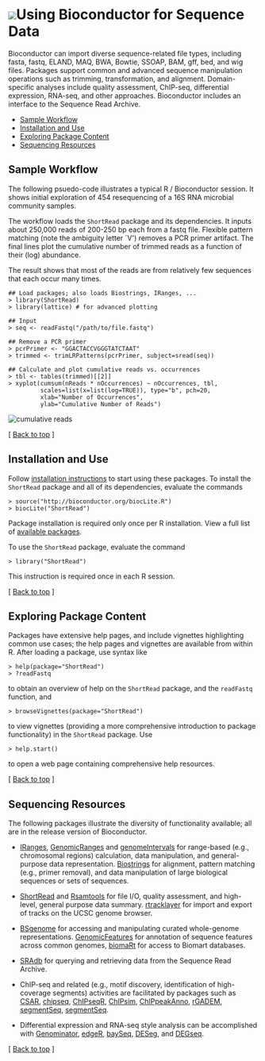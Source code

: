 ![](/images/icons/help.gif)Using Bioconductor for Sequence Data
===============================================================

Bioconductor can import diverse sequence-related file types, including
fasta, fastq, ELAND, MAQ, BWA, Bowtie, SSOAP, BAM, gff, bed, and wig
files. Packages support common and advanced sequence manipulation
operations such as trimming, transformation, and alignment.
Domain-specific analyses include quality assessment, ChIP-seq,
differential expression, RNA-seq, and other approaches. Bioconductor
includes an interface to the Sequence Read Archive.

* [Sample Workflow](#sample-workflow)  
* [Installation and Use](#install-and-use)
* [Exploring Package Content](#exploring-package-content)
* [Sequencing Resources](#sequencing-resources)

<h2 id="sample-workflow">Sample Workflow</h2>

The following psuedo-code illustrates a typical R / Bioconductor
session. It shows initial exploration of 454 resequencing of a 16S RNA
microbial community samples.

The workflow loads the `ShortRead` package and its dependencies. It
inputs about 250,000 reads of 200-250 bp each from a fastq
file. Flexible pattern matching (note the ambiguity letter `V')
removes a PCR primer artifact. The final lines plot the cumulative
number of trimmed reads as a function of their (log) abundance.

The result shows that most of the reads are from relatively few
sequences that each occur many times.

    ## Load packages; also loads Biostrings, IRanges, ...
    > library(ShortRead)
    > library(lattice) # for advanced plotting
    
    ## Input
    > seq <- readFastq("/path/to/file.fastq")
    
    ## Remove a PCR primer
    > pcrPrimer <- "GGACTACCVGGGTATCTAAT"
    > trimmed <- trimLRPatterns(pcrPrimer, subject=sread(seq))
    
    ## Calculate and plot cumulative reads vs. occurrences
    > tbl <- tables(trimmed)[[2]]
    > xyplot(cumsum(nReads * nOccurrences) ~ nOccurrences, tbl, 
             scales=list(x=list(log=TRUE)), type="b", pch=20,
             xlab="Number of Occurrences", 
             ylab="Cumulative Number of Reads")

![cumulative reads](cumulative-reads.png)

<p class="back_to_top">[ <a href="#top">Back to top</a> ]</p>

<h2 id="install-and-use">Installation and Use</h2>

Follow [installation instructions](/install/) to start using these
packages.  To install the `ShortRead` package and all of its
dependencies, evaluate the commands

    > source("http://bioconductor.org/biocLite.R")
    > biocLite("ShortRead")

Package installation is required only once per R installation. View a
full list of
[available packages](http://bioconductor.org/packages/release/Software.html).

To use the `ShortRead` package, evaluate the command

    > library("ShortRead")

This instruction is required once in each R session.

<p class="back_to_top">[ <a href="#top">Back to top</a> ]</p>

<h2 id="exploring-package-content">Exploring Package Content</h2>

Packages have extensive help pages, and include vignettes highlighting
common use cases; the help pages and vignettes are available from
within R. After loading a package, use syntax like

    > help(package="ShortRead")
    > ?readFastq

to obtain an overview of help on the `ShortRead` package, and the
`readFastq` function, and

    > browseVignettes(package="ShortRead")

to view vignettes (providing a more comprehensive introduction to
package functionality) in the `ShortRead` package. Use

    > help.start()

to open a web page containing comprehensive help resources.

<p class="back_to_top">[ <a href="#top">Back to top</a> ]</p>

<h2 id="sequencing-resources">Sequencing Resources</h2>

The following packages illustrate the diversity of functionality
available; all are in the release version of Bioconductor.

* [IRanges](http://bioconductor.org/packages/release/bioc/html/IRanges.html),
  [GenomicRanges](http://bioconductor.org/packages/release/bioc/html/GenomicRanges.html)
  and
  [genomeIntervals](http://bioconductor.org/packages/release/bioc/html/genomeIntervals.html)
  for range-based (e.g., chromosomal regions) calculation, data
  manipulation, and general-purpose data
  representation. [Biostrings](http://bioconductor.org/packages/release/bioc/html/Biostrings.html)
  for alignment, pattern matching (e.g., primer removal), and data
  manipulation of large biological sequences or sets of
  sequences.

* [ShortRead](http://bioconductor.org/packages/release/bioc/html/ShortRead.html)
  and
  [Rsamtools](http://bioconductor.org/packages/release/bioc/html/Rsamtools.html)
  for file I/O, quality assessment, and high-level, general purpose
  data summary.
  [rtracklayer](http://bioconductor.org/packages/release/bioc/html/rtracklayer.html)
  for import and export of tracks on the UCSC genome browser.

* [BSgenome](http://bioconductor.org/packages/release/bioc/html/BSgenome.html)
  for accessing and manipulating curated whole-genome representations.
  [GenomicFeatures](http://bioconductor.org/packages/release/bioc/html/GenomicFeatures.html)
  for annotation of sequence features across common genomes,
  [biomaRt](http://bioconductor.org/packages/release/bioc/html/biomaRt.html)
  for access to Biomart databases.

* [SRAdb](http://bioconductor.org/packages/release/bioc/html/SRAdb.html)
  for querying and retrieving data from the Sequence Read Archive.

* ChIP-seq and related (e.g., motif discovery, identification of
  high-coverage segments) activities are facilitated by packages such
  as
  [CSAR](http://bioconductor.org/packages/release/bioc/html/CSAR.html),
  [chipseq](http://bioconductor.org/packages/release/bioc/html/chipseq.html),
  [ChIPseqR](http://bioconductor.org/packages/release/bioc/html/ChIPseqR.html),
  [ChIPsim](http://bioconductor.org/packages/release/bioc/html/ChIPsim.html),
  [ChIPpeakAnno](http://bioconductor.org/packages/release/bioc/html/ChIPpeakAnno.html),
  [rGADEM](http://bioconductor.org/packages/release/bioc/html/rGADEM.html),
  [segmentSeq](http://bioconductor.org/packages/release/bioc/html/segmentSeq.html),
  [segmentSeq](http://bioconductor.org/packages/release/bioc/html/segmentSeq.html).

* Differential expression and RNA-seq style analysis can be
  accomplished with
  [Genominator](http://bioconductor.org/packages/release/bioc/html/Genominator.html),
  [edgeR](http://bioconductor.org/packages/release/bioc/html/edgeR.html),
  [baySeq](http://bioconductor.org/packages/release/bioc/html/baySeq.html),
  [DESeg](http://bioconductor.org/packages/release/bioc/html/DESeg.html),
  and
  [DEGseq](http://bioconductor.org/packages/release/bioc/html/DEGseq.html).

<p class="back_to_top">[ <a href="#top">Back to top</a> ]</p>
